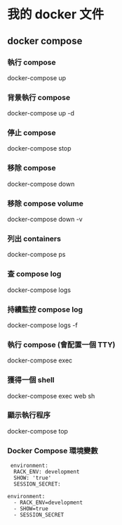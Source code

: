 # 我的 docker 文件


## docker compose

### 執行 compose
docker-compose up

### 背景執行 compose
docker-compose up -d

### 停止 compose
docker-compose stop

### 移除 compose
docker-compose down

### 移除 compose volume
docker-compose down -v

### 列出 containers
docker-compose ps

### 查 compose log
docker-compose logs

### 持續監控 compose log
docker-compose logs -f

### 執行 compose (會配置一個 TTY)
docker-compose exec 

### 獲得一個 shell
docker-compose exec web sh

### 顯示執行程序
docker-compose top

### Docker Compose 環境變數

```
 environment:
  RACK_ENV: development
  SHOW: 'true'
  SESSION_SECRET:
```
  
```
environment:
  - RACK_ENV=development
  - SHOW=true
  - SESSION_SECRET
```





